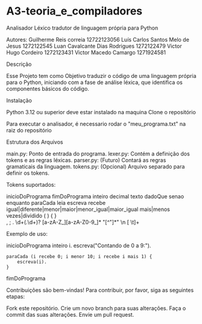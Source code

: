 # A3-teoria_e_compiladores

Analisador Léxico tradutor de linguagem própria para Python

Autores:
Guilherme Reis correia 12722123056
Luís Carlos Santos Melo de Jesus 1272122545
Luan Cavalcante Dias Rodrigues 1272122479
Victor Hugo Cordeiro   1272123431
Victor Macedo Camargo  1271924581

Descrição

Esse Projeto tem como Objetivo traduzir o código de uma linguagem própria para o Python, iniciando com a fase de análise léxica, que identifica os componentes básicos do código.


Instalação

Python 3.12 ou superior deve estar instalado na maquina
Clone o repositório

Para executar o analisador, é necessario rodar o "meu_programa.txt" na raiz do repositório

Estrutura dos Arquivos

main.py: Ponto de entrada do programa.
lexer.py: Contém a definição dos tokens e as regras léxicas.
parser.py: (Futuro) Contará as regras gramaticais da linguagem.
tokens.py: (Opcional) Arquivo separado para definir os tokens.

Tokens suportados:

inicioDoPrograma
fimDoPrograma
inteiro
decimal
texto
dadoQue
senao
enquanto
paraCada
leia
escreva
recebe
igual|diferente|menor|maior|menor_igual|maior_igual
mais|menos
vezes|dividido
\(
\)
\{
\}   
,
;
\.
\d+(\.\d+)?
[a-zA-Z_][a-zA-Z0-9_]*
"[^"]*"
\n
[ \t]+



Exemplo de uso: 

inicioDoPrograma
    inteiro i.
    escreva("Contando de 0 a 9:").
    
    paraCada (i recebe 0; i menor 10; i recebe i mais 1) {
        escreva(i).
    }
    
fimDoPrograma

Contribuições são bem-vindas! Para contribuir, por favor, siga as seguintes etapas:

Fork este repositório.
Crie um novo branch para suas alterações.
Faça o commit das suas alterações.
Envie um pull request.

